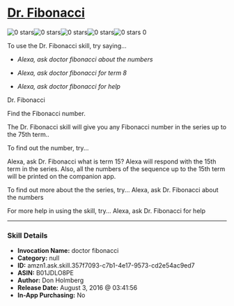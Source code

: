 # [Dr. Fibonacci](http://alexa.amazon.com/#skills/amzn1.ask.skill.357f7093-c7b1-4e17-9573-cd2e54ac9ed7)
![0 stars](../../images/ic_star_border_black_18dp_1x.png)![0 stars](../../images/ic_star_border_black_18dp_1x.png)![0 stars](../../images/ic_star_border_black_18dp_1x.png)![0 stars](../../images/ic_star_border_black_18dp_1x.png)![0 stars](../../images/ic_star_border_black_18dp_1x.png) 0

To use the Dr. Fibonacci skill, try saying...

* *Alexa, ask doctor fibonacci about the numbers*

* *Alexa, ask doctor fibonacci for term 8*

* *Alexa, ask doctor fibonacci for help*

Dr. Fibonacci

Find the Fibonacci number. 

The Dr. Fibonacci skill will give you any Fibonacci number in the series up to the 75th term..

To find out the number, try...

Alexa, ask Dr. Fibonacci what is term 15?
Alexa will respond with the 15th term in the series.  Also, all the numbers of the sequence up to the 15th term will be printed on the companion app.

To find out more about the the series, try...
Alexa, ask Dr. Fibonacci about the numbers

For more help in using the skill, try...
Alexa, ask Dr. Fibonacci for help

***

### Skill Details

* **Invocation Name:** doctor fibonacci
* **Category:** null
* **ID:** amzn1.ask.skill.357f7093-c7b1-4e17-9573-cd2e54ac9ed7
* **ASIN:** B01JDLO8PE
* **Author:** Don Holmberg
* **Release Date:** August 3, 2016 @ 03:41:56
* **In-App Purchasing:** No
